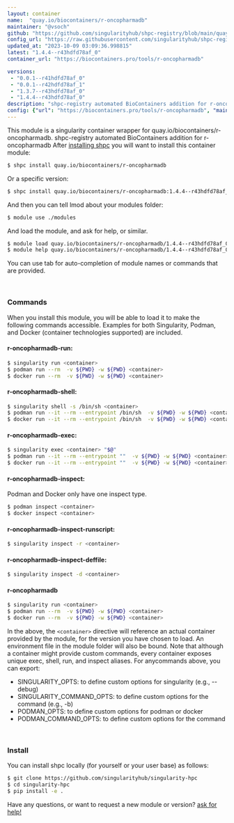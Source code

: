```yaml
---
layout: container
name:  "quay.io/biocontainers/r-oncopharmadb"
maintainer: "@vsoch"
github: "https://github.com/singularityhub/shpc-registry/blob/main/quay.io/biocontainers/r-oncopharmadb/container.yaml"
config_url: "https://raw.githubusercontent.com/singularityhub/shpc-registry/main/quay.io/biocontainers/r-oncopharmadb/container.yaml"
updated_at: "2023-10-09 03:09:36.998815"
latest: "1.4.4--r43hdfd78af_0"
container_url: "https://biocontainers.pro/tools/r-oncopharmadb"

versions:
 - "0.0.1--r41hdfd78af_0"
 - "0.0.1--r42hdfd78af_1"
 - "1.3.7--r43hdfd78af_0"
 - "1.4.4--r43hdfd78af_0"
description: "shpc-registry automated BioContainers addition for r-oncopharmadb"
config: {"url": "https://biocontainers.pro/tools/r-oncopharmadb", "maintainer": "@vsoch", "description": "shpc-registry automated BioContainers addition for r-oncopharmadb", "latest": {"1.4.4--r43hdfd78af_0": "sha256:d88ae239b0c31a3b652bb65dfe4ceefa09bf97ed2bea2954acebbc4327cdccc8"}, "tags": {"0.0.1--r41hdfd78af_0": "sha256:56797dcc6b0023a99f2a9dc17c4d9aff82b7e6e8eb3372f2e0521f91a3de0b13", "0.0.1--r42hdfd78af_1": "sha256:a427831d8f317c805e09f0c8f4b3632056ec2a33efdf3f5e00da004c89340d84", "1.3.7--r43hdfd78af_0": "sha256:36c0ed84349d78d960d32909e59969e1d345d7dc06a0a800602ff10c38ea68f8", "1.4.4--r43hdfd78af_0": "sha256:d88ae239b0c31a3b652bb65dfe4ceefa09bf97ed2bea2954acebbc4327cdccc8"}, "docker": "quay.io/biocontainers/r-oncopharmadb"}
---
```


This module is a singularity container wrapper for quay.io/biocontainers/r-oncopharmadb.
shpc-registry automated BioContainers addition for r-oncopharmadb
After [installing shpc](#install) you will want to install this container module:


```bash
$ shpc install quay.io/biocontainers/r-oncopharmadb
```

Or a specific version:

```bash
$ shpc install quay.io/biocontainers/r-oncopharmadb:1.4.4--r43hdfd78af_0
```

And then you can tell lmod about your modules folder:

```bash
$ module use ./modules
```

And load the module, and ask for help, or similar.

```bash
$ module load quay.io/biocontainers/r-oncopharmadb/1.4.4--r43hdfd78af_0
$ module help quay.io/biocontainers/r-oncopharmadb/1.4.4--r43hdfd78af_0
```

You can use tab for auto-completion of module names or commands that are provided.

<br>

### Commands

When you install this module, you will be able to load it to make the following commands accessible.
Examples for both Singularity, Podman, and Docker (container technologies supported) are included.

#### r-oncopharmadb-run:

```bash
$ singularity run <container>
$ podman run --rm  -v ${PWD} -w ${PWD} <container>
$ docker run --rm  -v ${PWD} -w ${PWD} <container>
```

#### r-oncopharmadb-shell:

```bash
$ singularity shell -s /bin/sh <container>
$ podman run --it --rm --entrypoint /bin/sh  -v ${PWD} -w ${PWD} <container>
$ docker run --it --rm --entrypoint /bin/sh  -v ${PWD} -w ${PWD} <container>
```

#### r-oncopharmadb-exec:

```bash
$ singularity exec <container> "$@"
$ podman run --it --rm --entrypoint ""  -v ${PWD} -w ${PWD} <container> "$@"
$ docker run --it --rm --entrypoint ""  -v ${PWD} -w ${PWD} <container> "$@"
```

#### r-oncopharmadb-inspect:

Podman and Docker only have one inspect type.

```bash
$ podman inspect <container>
$ docker inspect <container>
```

#### r-oncopharmadb-inspect-runscript:

```bash
$ singularity inspect -r <container>
```

#### r-oncopharmadb-inspect-deffile:

```bash
$ singularity inspect -d <container>
```



#### r-oncopharmadb

```bash
$ singularity run <container>
$ podman run --rm  -v ${PWD} -w ${PWD} <container>
$ docker run --rm  -v ${PWD} -w ${PWD} <container>
```


In the above, the `<container>` directive will reference an actual container provided
by the module, for the version you have chosen to load. An environment file in the
module folder will also be bound. Note that although a container
might provide custom commands, every container exposes unique exec, shell, run, and
inspect aliases. For anycommands above, you can export:

 - SINGULARITY_OPTS: to define custom options for singularity (e.g., --debug)
 - SINGULARITY_COMMAND_OPTS: to define custom options for the command (e.g., -b)
 - PODMAN_OPTS: to define custom options for podman or docker
 - PODMAN_COMMAND_OPTS: to define custom options for the command

<br>

### Install

You can install shpc locally (for yourself or your user base) as follows:

```bash
$ git clone https://github.com/singularityhub/singularity-hpc
$ cd singularity-hpc
$ pip install -e .
```

Have any questions, or want to request a new module or version? [ask for help!](https://github.com/singularityhub/singularity-hpc/issues)